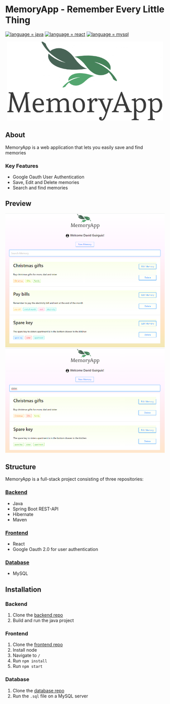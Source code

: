 # MemoryApp - Remember Every Little Thing

[![language = java](https://img.shields.io/badge/language-java-ff4b3b.svg)](#)
[![language = react](https://img.shields.io/badge/language-react-ffad3b.svg)](#)
[![language = mysql](https://img.shields.io/badge/language-mysql-ad3bff.svg)](#)


<p align="center">
   <img src="/Resources/MemoryAppLogo.png" height="250" />
</p>

## About
MemoryApp is a web application that lets you easily save and find memories

### Key Features
* Google Oauth User Authentication
* Save, Edit and Delete memories
* Search and find memories

## Preview
<p align="center">
   <img src="/Resources/AppScreenshot1.png"/>
   <img src="/Resources/AppScreenshot2.png"/>
</p>



## Structure
MemoryApp is a full-stack project consisting of three repositories:
### [Backend](https://github.com "Backend Repository")
  * Java
  * Spring Boot REST-API
  * Hibernate
  * Maven 
  
### [Frontend](https://github.com "Frontend Repository")
  * React
  * Google Oauth 2.0 for user authentication

### [Database](https://github.com "Database Repository")
  * MySQL

## Installation

### Backend
1. Clone the [backend repo](https://github.com)
2. Build and run the java project

### Frontend
1. Clone the [frontend repo](https://github.com)
2. Install node
3. Navigate to `/`
4. Run `npm install`
5. Run `npm start`

### Database
1. Clone the [database repo](https://github.com)
2. Run the `.sql` file on a MySQL server
